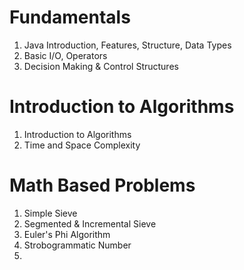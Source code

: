 
# Fundamentals
 1. Java Introduction, Features, Structure, Data Types
 2. Basic I/O, Operators
 3. Decision Making & Control Structures

# Introduction to Algorithms
 1. Introduction to Algorithms
 2. Time and Space Complexity

# Math Based Problems
 1. Simple Sieve
 2. Segmented & Incremental Sieve
 3. Euler's Phi Algorithm
 4. Strobogrammatic Number
 5. 